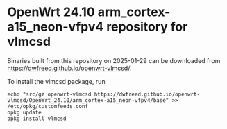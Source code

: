 OpenWrt 24.10 arm_cortex-a15_neon-vfpv4 repository for vlmcsd
========

Binaries built from this repository on 2025-01-29 can be downloaded from <https://dwfreed.github.io/openwrt-vlmcsd/>.

To install the vlmcsd package, run

```
echo "src/gz openwrt-vlmcsd https://dwfreed.github.io/openwrt-vlmcsd/OpenWrt_24.10/arm_cortex-a15_neon-vfpv4/base" >> /etc/opkg/customfeeds.conf
opkg update
opkg install vlmcsd
```
